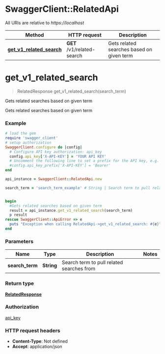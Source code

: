 # SwaggerClient::RelatedApi

All URIs are relative to *https://localhost*

Method | HTTP request | Description
------------- | ------------- | -------------
[**get_v1_related_search**](RelatedApi.md#get_v1_related_search) | **GET** /v1/related-search | Gets related searches based on given term


# **get_v1_related_search**
> RelatedResponse get_v1_related_search(search_term)

Gets related searches based on given term

Gets related searches based on given term

### Example
```ruby
# load the gem
require 'swagger_client'
# setup authorization
SwaggerClient.configure do |config|
  # Configure API key authorization: api_key
  config.api_key['X-API-KEY'] = 'YOUR API KEY'
  # Uncomment the following line to set a prefix for the API key, e.g. 'Bearer' (defaults to nil)
  #config.api_key_prefix['X-API-KEY'] = 'Bearer'
end

api_instance = SwaggerClient::RelatedApi.new

search_term = 'search_term_example' # String | Search term to pull related searches from


begin
  #Gets related searches based on given term
  result = api_instance.get_v1_related_search(search_term)
  p result
rescue SwaggerClient::ApiError => e
  puts "Exception when calling RelatedApi->get_v1_related_search: #{e}"
end
```

### Parameters

Name | Type | Description  | Notes
------------- | ------------- | ------------- | -------------
 **search_term** | **String**| Search term to pull related searches from | 

### Return type

[**RelatedResponse**](RelatedResponse.md)

### Authorization

[api_key](../README.md#api_key)

### HTTP request headers

 - **Content-Type**: Not defined
 - **Accept**: application/json



